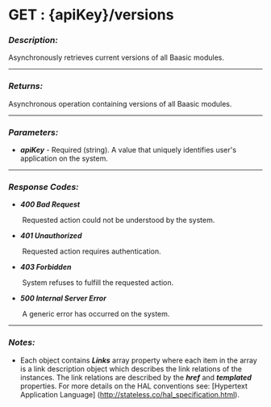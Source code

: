 
# GET : {apiKey}/versions 

### *Description:* 
Asynchronously retrieves current versions of all Baasic modules. 


* * *
### *Returns:*
Asynchronous operation containing versions of all Baasic modules. 

* * *
### *Parameters:*


- ***apiKey*** - Required (string). A value that uniquely identifies user&#39;s application on the system. 


* * *
### *Response Codes:*


- ***400  Bad Request*** 

&nbsp;&nbsp;&nbsp;&nbsp;&nbsp;&nbsp; Requested action could not be understood by the system. 


- ***401  Unauthorized*** 

&nbsp;&nbsp;&nbsp;&nbsp;&nbsp;&nbsp; Requested action requires authentication. 


- ***403  Forbidden*** 

&nbsp;&nbsp;&nbsp;&nbsp;&nbsp;&nbsp; System refuses to fulfill the requested action. 


- ***500  Internal Server Error*** 

&nbsp;&nbsp;&nbsp;&nbsp;&nbsp;&nbsp; A generic error has occurred on the system. 



* * *
### *Notes:* 
- Each object contains ***Links*** array property where each item in the array is a link description object which describes the link relations of the instances. The link relations are described by the ***href*** and ***templated*** properties. For more details on the HAL conventions see: [Hypertext Application Language] (http://stateless.co/hal_specification.html).

